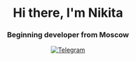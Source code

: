 <div id="header" align="center">
	<h1>Hi there, I'm Nikita</h1>
	<h3>Beginning developer from Moscow</h3>
</div>
<div id="socials" align="center">
	<a href="telegram-url">
		<img src="https://img.shields.io/badge/Telegram-blue?style=for-the-badge&logo=telegram&logoColor=white" alt="Telegram"/>
	</a>
</div>
